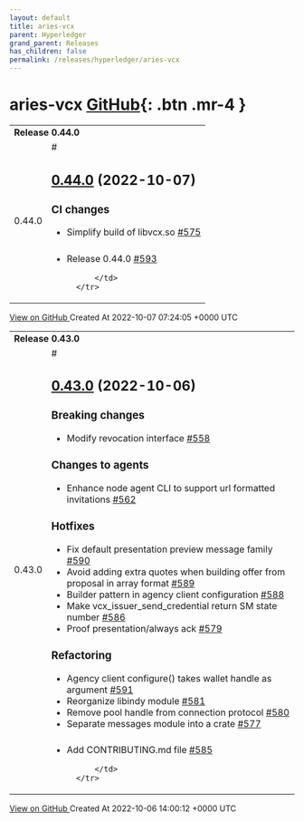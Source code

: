 ```yaml
---
layout: default
title: aries-vcx
parent: Hyperledger
grand_parent: Releases
has_children: false
permalink: /releases/hyperledger/aries-vcx
---
```


# aries-vcx <span class="fs-3 right-align">[GitHub](https://github.com/hyperledger/aries-vcx){: .btn .mr-4 }</span>


<div>
    <table>
        <tr>
            <td colspan="2">
                <b>
                    Release 0.44.0
                </b>
            </td>
        </tr>
        <tr>
            <td>
                <span class="chip">
                    0.44.0
                </span>
            </td>
            <td>
                #

## [0.44.0](https://github.com/hyperledger/aries-vcx/tree/0.44.0) (2022-10-07)

### CI changes

- Simplify build of libvcx.so [\#575](https://github.com/hyperledger/aries-vcx/pull/575)

###

- Release 0.44.0 [\#593](https://github.com/hyperledger/aries-vcx/pull/593)




            </td>
        </tr>
    </table>
    <a href="https://github.com/hyperledger/aries-vcx/releases/tag/0.44.0" class=".btn">
        View on GitHub
    </a>
    <span class="right-align">
        Created At 2022-10-07 07:24:05 +0000 UTC
    </span>
</div>

<div>
    <table>
        <tr>
            <td colspan="2">
                <b>
                    Release 0.43.0
                </b>
            </td>
        </tr>
        <tr>
            <td>
                <span class="chip">
                    0.43.0
                </span>
            </td>
            <td>
                #

## [0.43.0](https://github.com/hyperledger/aries-vcx/tree/0.43.0) (2022-10-06)

### Breaking changes

- Modify revocation interface [\#558](https://github.com/hyperledger/aries-vcx/pull/558)

### Changes to agents

- Enhance node agent CLI to support url formatted invitations [\#562](https://github.com/hyperledger/aries-vcx/pull/562)

### Hotfixes

- Fix default presentation preview message family [\#590](https://github.com/hyperledger/aries-vcx/pull/590)
- Avoid adding extra quotes when building offer from proposal in array format  [\#589](https://github.com/hyperledger/aries-vcx/pull/589)
- Builder pattern in agency client configuration [\#588](https://github.com/hyperledger/aries-vcx/pull/588)
- Make vcx\_issuer\_send\_credential return SM state number [\#586](https://github.com/hyperledger/aries-vcx/pull/586)
- Proof presentation/always ack [\#579](https://github.com/hyperledger/aries-vcx/pull/579)

### Refactoring

- Agency client configure\(\) takes wallet handle as argument [\#591](https://github.com/hyperledger/aries-vcx/pull/591)
- Reorganize libindy module [\#581](https://github.com/hyperledger/aries-vcx/pull/581)
- Remove pool handle from connection protocol [\#580](https://github.com/hyperledger/aries-vcx/pull/580)
- Separate messages module into a crate [\#577](https://github.com/hyperledger/aries-vcx/pull/577)

###

- Add CONTRIBUTING.md file [\#585](https://github.com/hyperledger/aries-vcx/pull/585)




            </td>
        </tr>
    </table>
    <a href="https://github.com/hyperledger/aries-vcx/releases/tag/0.43.0" class=".btn">
        View on GitHub
    </a>
    <span class="right-align">
        Created At 2022-10-06 14:00:12 +0000 UTC
    </span>
</div>

